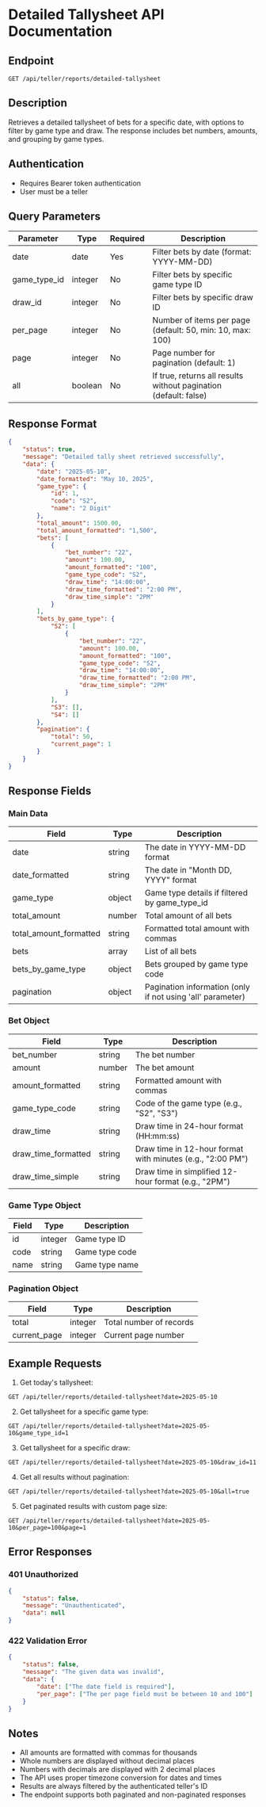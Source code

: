 # Detailed Tallysheet API Documentation

## Endpoint
```
GET /api/teller/reports/detailed-tallysheet
```

## Description
Retrieves a detailed tallysheet of bets for a specific date, with options to filter by game type and draw. The response includes bet numbers, amounts, and grouping by game types.

## Authentication
- Requires Bearer token authentication
- User must be a teller

## Query Parameters

| Parameter | Type | Required | Description |
|-----------|------|----------|-------------|
| date | date | Yes | Filter bets by date (format: YYYY-MM-DD) |
| game_type_id | integer | No | Filter bets by specific game type ID |
| draw_id | integer | No | Filter bets by specific draw ID |
| per_page | integer | No | Number of items per page (default: 50, min: 10, max: 100) |
| page | integer | No | Page number for pagination (default: 1) |
| all | boolean | No | If true, returns all results without pagination (default: false) |

## Response Format

```json
{
    "status": true,
    "message": "Detailed tally sheet retrieved successfully",
    "data": {
        "date": "2025-05-10",
        "date_formatted": "May 10, 2025",
        "game_type": {
            "id": 1,
            "code": "S2",
            "name": "2 Digit"
        },
        "total_amount": 1500.00,
        "total_amount_formatted": "1,500",
        "bets": [
            {
                "bet_number": "22",
                "amount": 100.00,
                "amount_formatted": "100",
                "game_type_code": "S2",
                "draw_time": "14:00:00",
                "draw_time_formatted": "2:00 PM",
                "draw_time_simple": "2PM"
            }
        ],
        "bets_by_game_type": {
            "S2": [
                {
                    "bet_number": "22",
                    "amount": 100.00,
                    "amount_formatted": "100",
                    "game_type_code": "S2",
                    "draw_time": "14:00:00",
                    "draw_time_formatted": "2:00 PM",
                    "draw_time_simple": "2PM"
                }
            ],
            "S3": [],
            "S4": []
        },
        "pagination": {
            "total": 50,
            "current_page": 1
        }
    }
}
```

## Response Fields

### Main Data
| Field | Type | Description |
|-------|------|-------------|
| date | string | The date in YYYY-MM-DD format |
| date_formatted | string | The date in "Month DD, YYYY" format |
| game_type | object | Game type details if filtered by game_type_id |
| total_amount | number | Total amount of all bets |
| total_amount_formatted | string | Formatted total amount with commas |
| bets | array | List of all bets |
| bets_by_game_type | object | Bets grouped by game type code |
| pagination | object | Pagination information (only if not using 'all' parameter) |

### Bet Object
| Field | Type | Description |
|-------|------|-------------|
| bet_number | string | The bet number |
| amount | number | The bet amount |
| amount_formatted | string | Formatted amount with commas |
| game_type_code | string | Code of the game type (e.g., "S2", "S3") |
| draw_time | string | Draw time in 24-hour format (HH:mm:ss) |
| draw_time_formatted | string | Draw time in 12-hour format with minutes (e.g., "2:00 PM") |
| draw_time_simple | string | Draw time in simplified 12-hour format (e.g., "2PM") |

### Game Type Object
| Field | Type | Description |
|-------|------|-------------|
| id | integer | Game type ID |
| code | string | Game type code |
| name | string | Game type name |

### Pagination Object
| Field | Type | Description |
|-------|------|-------------|
| total | integer | Total number of records |
| current_page | integer | Current page number |

## Example Requests

1. Get today's tallysheet:
```
GET /api/teller/reports/detailed-tallysheet?date=2025-05-10
```

2. Get tallysheet for a specific game type:
```
GET /api/teller/reports/detailed-tallysheet?date=2025-05-10&game_type_id=1
```

3. Get tallysheet for a specific draw:
```
GET /api/teller/reports/detailed-tallysheet?date=2025-05-10&draw_id=11
```

4. Get all results without pagination:
```
GET /api/teller/reports/detailed-tallysheet?date=2025-05-10&all=true
```

5. Get paginated results with custom page size:
```
GET /api/teller/reports/detailed-tallysheet?date=2025-05-10&per_page=100&page=1
```

## Error Responses

### 401 Unauthorized
```json
{
    "status": false,
    "message": "Unauthenticated",
    "data": null
}
```

### 422 Validation Error
```json
{
    "status": false,
    "message": "The given data was invalid",
    "data": {
        "date": ["The date field is required"],
        "per_page": ["The per page field must be between 10 and 100"]
    }
}
```

## Notes
- All amounts are formatted with commas for thousands
- Whole numbers are displayed without decimal places
- Numbers with decimals are displayed with 2 decimal places
- The API uses proper timezone conversion for dates and times
- Results are always filtered by the authenticated teller's ID
- The endpoint supports both paginated and non-paginated responses 